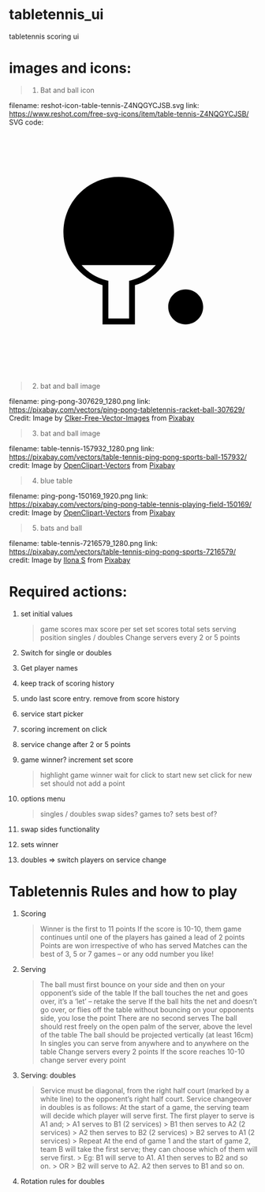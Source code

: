# tabletennis_ui
tabletennis scoring ui




# images and icons:

> 1. Bat and ball icon

filename: reshot-icon-table-tennis-Z4NQGYCJSB.svg
link: https://www.reshot.com/free-svg-icons/item/table-tennis-Z4NQGYCJSB/
SVG code: <svg xmlns="http://www.w3.org/2000/svg" viewBox="0 0 128 128" style="enable-background:new 0 0 128 128" xml:space="preserve"><path d="M64.847 102H48.153V81.869C36.229 78.229 28 67.164 28 54.564 28 38.814 40.785 26 56.5 26S85 38.814 85 54.564c0 12.6-8.229 23.664-20.153 27.305V102zm-13.694-3h10.693V79.577l1.121-.293a25.368 25.368 0 0 0 12.656-7.808l-38.243.004a25.375 25.375 0 0 0 12.653 7.804l1.121.293V99zM91 84c-4.971 0-9 4.029-9 9s4.029 9 9 9 9-4.029 9-9-4.029-9-9-9z"/></svg>


> 2. bat and ball image

filename: ping-pong-307629_1280.png
link: https://pixabay.com/vectors/ping-pong-tabletennis-racket-ball-307629/
Credit: Image by <a href="https://pixabay.com/users/clker-free-vector-images-3736/?utm_source=link-attribution&utm_medium=referral&utm_campaign=image&utm_content=307629">Clker-Free-Vector-Images</a> from <a href="https://pixabay.com//?utm_source=link-attribution&utm_medium=referral&utm_campaign=image&utm_content=307629">Pixabay</a>


> 3. bat and ball image

filename: table-tennis-157932_1280.png
link: https://pixabay.com/vectors/table-tennis-ping-pong-sports-ball-157932/
credit: Image by <a href="https://pixabay.com/users/openclipart-vectors-30363/?utm_source=link-attribution&utm_medium=referral&utm_campaign=image&utm_content=157932">OpenClipart-Vectors</a> from <a href="https://pixabay.com//?utm_source=link-attribution&utm_medium=referral&utm_campaign=image&utm_content=157932">Pixabay</a>


> 4. blue table

filename: ping-pong-150169_1920.png
link: https://pixabay.com/vectors/ping-pong-table-tennis-playing-field-150169/
credit: Image by <a href="https://pixabay.com/users/openclipart-vectors-30363/?utm_source=link-attribution&utm_medium=referral&utm_campaign=image&utm_content=150169">OpenClipart-Vectors</a> from <a href="https://pixabay.com//?utm_source=link-attribution&utm_medium=referral&utm_campaign=image&utm_content=150169">Pixabay</a>


> 5. bats and ball

filename: table-tennis-7216579_1280.png
link: https://pixabay.com/vectors/table-tennis-ping-pong-sports-7216579/
credit: Image by <a href="https://pixabay.com/users/winterflower-17292963/?utm_source=link-attribution&utm_medium=referral&utm_campaign=image&utm_content=7216579">Ilona S</a> from <a href="https://pixabay.com//?utm_source=link-attribution&utm_medium=referral&utm_campaign=image&utm_content=7216579">Pixabay</a>




# Required actions:
1. set initial values
    > game scores
    > max score per set
    > set scores
    > total sets
    > serving position
    > singles / doubles
    > Change servers every 2 or 5 points
2. Switch for single or doubles

3. Get player names

4. keep track of scoring history

5. undo last score entry. remove from score history

6. service start picker

7. scoring increment on click

8. service change after 2 or 5 points

9. game winner? increment set score
    > highlight game winner
    > wait for click to start new set
    > click for new set should not add a point
10. options menu
    > singles / doubles
    > swap sides?
    > games to?
    > sets best of?
11. swap sides functionality

12. sets winner

13. doubles => switch players on service change




# Tabletennis Rules and how to play
1. Scoring
    > Winner is the first to 11 points
    > If the score is 10-10, them game continues until one of the players has gained a lead of 2 points
    > Points are won irrespective of who has served
    > Matches can the best of 3, 5 or 7 games – or any odd number you like!
2. Serving
    > The ball must first bounce on your side and then on your opponent’s side of the table
    > If the ball touches the net and goes over, it’s a ‘let’ – retake the serve
    > If the ball hits the net and doesn’t go over, or flies off the table without bouncing on your opponents side, you lose the point
    > There are no second serves
    > The ball should rest freely on the open palm of the server, above the level of the table
    > The ball should be projected vertically (at least 16cm)
    > In singles you can serve from anywhere and to anywhere on the table
    > Change servers every 2 points
    > If the score reaches 10-10 change server every point
3. Serving: doubles
    > Service must be diagonal, from the right half court (marked by a white line) to the opponent’s right half court.
    > Service changeover in doubles is as follows:
    > At the start of a game, the serving team will decide which player will serve first. The first player to serve is A1 and;
        > A1 serves to B1 (2 services)
        > B1 then serves to A2 (2 services)
        > A2 then serves to B2 (2 services)
        > B2 serves to A1 (2 services)
        > Repeat
    > At the end of game 1 and the start of game 2, team B will take the first serve; they can choose which of them will serve first.
        > Eg: B1 will serve to A1.  A1 then serves to B2 and so on.
        > OR
        > B2 will serve to A2. A2 then serves to B1 and so on.
4. Rotation rules for doubles